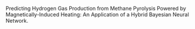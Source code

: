 Predicting Hydrogen Gas Production from Methane Pyrolysis Powered by Magnetically-Induced Heating: An Application of a Hybrid Bayesian Neural Network.
